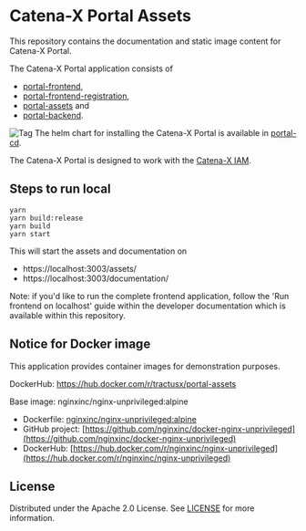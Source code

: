 # Catena-X Portal Assets

This repository contains the documentation and static image content for Catena-X Portal.

The Catena-X Portal application consists of

* [portal-frontend](https://github.com/eclipse-tractusx/portal-frontend),
* [portal-frontend-registration](https://github.com/eclipse-tractusx/portal-frontend-registration),
* [portal-assets](https://github.com/eclipse-tractusx/portal-assets) and
* [portal-backend](https://github.com/eclipse-tractusx/portal-backend).

![Tag](https://img.shields.io/static/v1?label=&message=LeadingRepository&color=green&style=flat) The helm chart for installing the Catena-X Portal is available in [portal-cd](https://github.com/eclipse-tractusx/portal-cd).

The Catena-X Portal is designed to work with the [Catena-X IAM](https://github.com/eclipse-tractusx/portal-iam).

## Steps to run local

    yarn
    yarn build:release
    yarn build
    yarn start

This will start the assets and documentation on

* https://localhost:3003/assets/
* https://localhost:3003/documentation/

Note: if you'd like to run the complete frontend application, follow the 'Run frontend on localhost' guide within the developer documentation which is available within this repository.

## Notice for Docker image

This application provides container images for demonstration purposes.

DockerHub: https://hub.docker.com/r/tractusx/portal-assets

Base image: nginxinc/nginx-unprivileged:alpine

* Dockerfile: [nginxinc/nginx-unprivileged:alpine](https://github.com/nginxinc/docker-nginx-unprivileged/blob/main/Dockerfile-alpine.template)
* GitHub project: [https://github.com/nginxinc/docker-nginx-unprivileged](https://github.com/nginxinc/docker-nginx-unprivileged)
* DockerHub: [https://hub.docker.com/r/nginxinc/nginx-unprivileged](https://hub.docker.com/r/nginxinc/nginx-unprivileged)

## License

Distributed under the Apache 2.0 License.
See [LICENSE](./LICENSE) for more information.
